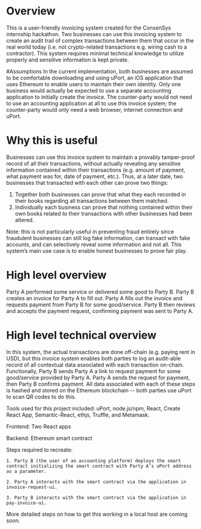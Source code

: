 # Overview
This is a user-friendly invoicing system created for the ConsenSys internship hackathon. Two businesses can use this invoicing system to create an audit trail of complex transactions between them that occur in the real world today (i.e. not crypto-related transactions e.g. wiring cash to a contractor). This system requires minimal technical knowledge to utilize properly and sensitive information is kept private.

#Assumptions
In the current implementation, both businesses are assumed to be comfortable downloading and using uPort, an iOS application that uses Ethereum to enable users to maintain their own identity. Only one business would actually be expected to use a separate accounting application to initially create the invoice. The counter-party would not need to use an accounting application at all to use this invoice system; the counter-party would only need a web browser, internet connection and uPort.

# Why this is useful
Businesses can use this invoice system to maintain a provably tamper-proof record of all their transactions, without actually revealing any sensitive information contained within their transactions (e.g. amount of payment, what payment was for, date of payment, etc.). Thus, at a later date, two businesses that transacted with each other can prove two things: 

1) Together both businesses can prove that what they each recorded in their books regarding all transactions between them matched.
2) Individually each business can prove that nothing contained within their own books related to their transactions with other businesses had been altered.

Note: this is not particularly useful in preventing fraud entirely since fraudulent businesses can still log fake information, can transact with fake accounts, and can selectively reveal some information and not all. This system’s main use case is to enable honest businesses to prove fair play.

# High level overview
Party A performed some service or delivered some good to Party B. Party B creates an invoice for Party A to fill out. Party A fills out the invoice and requests payment from Party B for some good/service. Party B then reviews and accepts the payment request, confirming payment was sent to Party A.

# High level technical overview
In this system, the actual transactions are done off-chain (e.g. paying rent in USD), but this invoice system enables both parties to log an audit-able record of all contextual data associated with each transaction on-chain. Functionally, Party B sends Party A a link to request payment for some good/service provided by Party A. Party A sends the request for payment, then Party B confirms payment. All data associated with each of these steps is hashed and stored on the Ethereum blockchain -- both parties use uPort to scan QR codes to do this.

Tools used for this project included:
uPort, node.js/npm, React, Create React App, Semantic-React, ethjs, Truffle, and Metamask.

Frontend: Two React apps

Backend: Ethereum smart contract

Steps required to recreate:

	1. Party B (the user of an accounting platform) deploys the smart contract initializing the smart contract with Party A’s uPort address as a parameter.

	2. Party A interacts with the smart contract via the application in invoice-request-ui.

	3. Party B interacts with the smart contract via the application in pay-invoice-ui.

More detailed steps on how to get this working in a local host are coming soon.